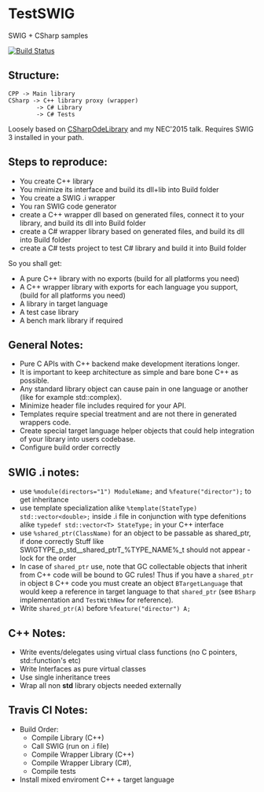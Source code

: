 # TestSWIG
SWIG + CSharp samples

[![Build Status](https://travis-ci.org/OlegJakushkin/TestSWIG.svg)](https://travis-ci.org/OlegJakushkin/TestSWIG)


Structure:
----
	CPP	-> Main library
	CSharp -> C++ library proxy (wrapper)
			-> C# Library
			-> C# Tests

Loosely based on [CSharpOdeLibrary](https://github.com/OlegJakushkin/CSharpOdeLibrary ) and my NEC'2015 talk.
Requires SWIG 3 installed in your path.


Steps to reproduce:
----
 - You create C++ library
 - You minimize its interface and build its dll+lib into Build folder
 - You create a SWIG .i wrapper
 - You ran SWIG code generator
 - create a C++ wrapper dll based on generated files, connect it to your library, and build its dll into Build folder
 - create a C# wrapper library based on generated files, and build its dll into Build folder
 - create a C# tests project to test C# library and build it into Build folder

So you shall get:

 - A pure C++ library with no exports (build for all platforms you need)
 - A C++ wrapper library with exports for each language you support, (build for all platforms you need)
 - A library in target language
 - A test case library
 - A bench mark library if required

General Notes:
----
 - Pure C APIs with C++ backend make development iterations longer.
 - It is important to keep architecture as simple and bare bone C++ as possible.
 - Any standard library object can cause pain in one language or another (like for example std::complex).
 - Minimize header file includes required for your API.
 - Templates require special treatment and are not there in generated wrappers code.
 - Create special target language helper objects that could help integration of your library into users codebase.
 - Configure build order correctly

SWIG .i notes:
----
 - use ```%module(directors="1") ModuleName;``` and ```%feature("director");``` to get inheritance
 - use template specialization alike ```%template(StateType) std::vector<double>;``` inside .i file in conjunction with type defenitions alike ```typedef std::vector<T> StateType;``` in your C++ interface
 - use ```%shared_ptr(ClassName)``` for an object to be passable as shared_ptr, if done correctly Stuff like SWIGTYPE_p_std__shared_ptrT_%TYPE_NAME%_t should not appear - lock for the order
 - In case of ```shared_ptr``` use, note that GC collectable objects that inherit from C++ code will be bound to GC rules! Thus if you have a ```shared_ptr``` in object ```B``` C++ code you must create an object ```BTargetLanguage``` that would keep a reference in target language to that ```shared_ptr``` (see ```BSharp``` implementation and ```TestWithNew``` for reference).
- Write ```shared_ptr(A)``` before ```%feature("director") A;```

C++ Notes:
----
 - Write events/delegates using virtual class functions (no C pointers, std::function's etc)
 - Write Interfaces as pure virtual classes
 - Use single inheritance trees
 - Wrap all non **std** library objects needed externally

Travis CI Notes:
----
 - Build Order:
	- Compile Library (C++)
	- Call SWIG (run on .i file)
	- Compile Wrapper Library (C++)
	- Compile Wrapper Library (C#),
	- Compile tests
 - Install mixed enviroment C++ + target language